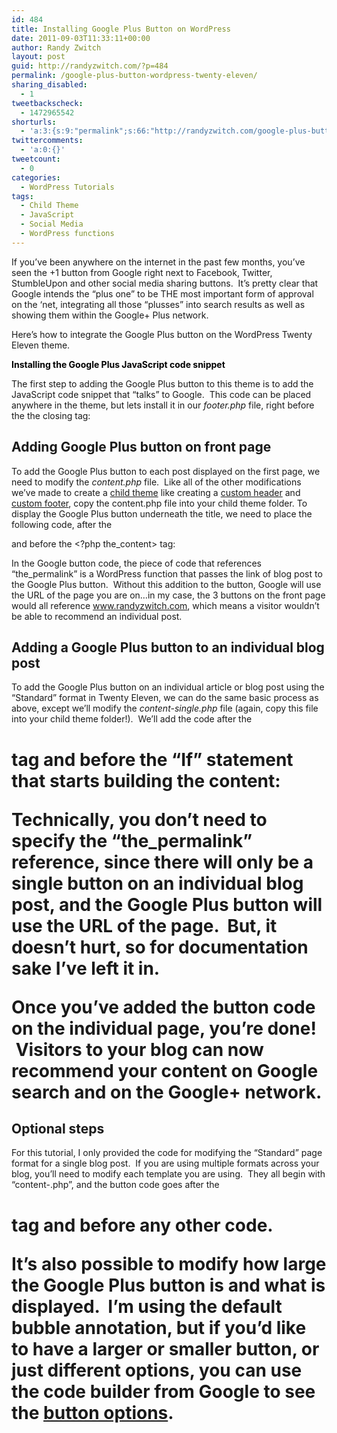 ```yaml
---
id: 484
title: Installing Google Plus Button on WordPress
date: 2011-09-03T11:33:11+00:00
author: Randy Zwitch
layout: post
guid: http://randyzwitch.com/?p=484
permalink: /google-plus-button-wordpress-twenty-eleven/
sharing_disabled:
  - 1
tweetbackscheck:
  - 1472965542
shorturls:
  - 'a:3:{s:9:"permalink";s:66:"http://randyzwitch.com/google-plus-button-wordpress-twenty-eleven/";s:7:"tinyurl";s:26:"http://tinyurl.com/6pog5ca";s:4:"isgd";s:19:"http://is.gd/Z4xJ55";}'
twittercomments:
  - 'a:0:{}'
tweetcount:
  - 0
categories:
  - WordPress Tutorials
tags:
  - Child Theme
  - JavaScript
  - Social Media
  - WordPress functions
---
```

If you&#8217;ve been anywhere on the internet in the past few months, you&#8217;ve seen the +1 button from Google right next to Facebook, Twitter, StumbleUpon and other social media sharing buttons.  It&#8217;s pretty clear that Google intends the &#8220;plus one&#8221; to be THE most important form of approval on the &#8216;net, integrating all those &#8220;plusses&#8221; into search results as well as showing them within the Google+ Plus network.

Here&#8217;s how to integrate the Google Plus button on the WordPress Twenty Eleven theme.

<!--more-->

<span class="Apple-style-span" style="font-weight: bold; color: #000000;">Installing the Google Plus JavaScript code snippet</span>

The first step to adding the Google Plus button to this theme is to add the JavaScript code snippet that &#8220;talks&#8221; to Google.  This code can be placed anywhere in the theme, but lets install it in our _footer.php_ file, right before the the closing </body> tag:



## Adding Google Plus button on front page

To add the Google Plus button to each post displayed on the first page, we need to modify the _content.php_ file.  Like all of the other modifications we&#8217;ve made to create a [child theme](http://randyzwitch.com/tag/child-theme/ "WordPress Twenty Eleven Child Theme") like creating a [custom header](http://randyzwitch.com/2011/07/custom-header-twenty-eleven-child-theme/ "Twenty Eleven Child Theme:  Custom Header") and [custom footer](http://randyzwitch.com/2011/08/removing-powered-by-wordpress-twenty-eleven/ "Removing “Powered by WordPress” in Twenty Eleven"), copy the content.php file into your child theme folder. To display the Google Plus button underneath the title, we need to place the following code, after the <div class=&#8221;entry-content&#8221;> and before the <?php the_content> tag:

In the Google button code, the piece of code that references &#8220;the_permalink&#8221; is a WordPress function that passes the link of blog post to the Google Plus button.  Without this addition to the button, Google will use the URL of the page you are on…in my case, the 3 buttons on the front page would all reference www.randyzwitch.com, which means a visitor wouldn&#8217;t be able to recommend an individual post.
  


## Adding a Google Plus button to an individual blog post

To add the Google Plus button on an individual article or blog post using the &#8220;Standard&#8221; format in Twenty Eleven, we can do the same basic process as above, except we&#8217;ll modify the _content-single.php_ file (again, copy this file into your child theme folder!).  We&#8217;ll add the code after the <h1> tag and before the &#8220;If&#8221; statement that starts building the content:


  
Technically, you don&#8217;t need to specify the &#8220;the_permalink&#8221; reference, since there will only be a single button on an individual blog post, and the Google Plus button will use the URL of the page.  But, it doesn&#8217;t hurt, so for documentation sake I&#8217;ve left it in.

Once you&#8217;ve added the button code on the individual page, you&#8217;re done!  Visitors to your blog can now recommend your content on Google search and on the Google+ network.

## Optional steps

For this tutorial, I only provided the code for modifying the &#8220;Standard&#8221; page format for a single blog post.  If you are using multiple formats across your blog, you&#8217;ll need to modify each template you are using.  They all begin with &#8220;content-<format>.php&#8221;, and the button code goes after the <h1> tag and before any other code.

It&#8217;s also possible to modify how large the Google Plus button is and what is displayed.  I&#8217;m using the default bubble annotation, but if you&#8217;d like to have a larger or smaller button, or just different options, you can use the code builder from Google to see the [button options](http://www.google.com/intl/en/webmasters/+1/button/index.html "Google Plus button size").